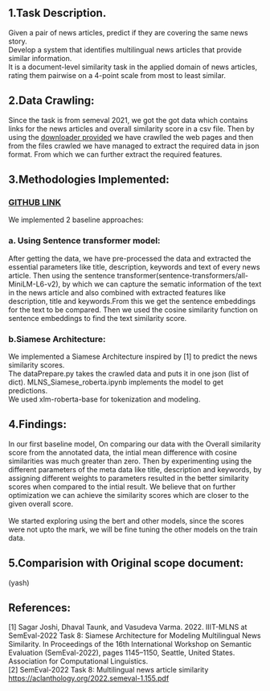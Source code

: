 ## 1.Task Description.
Given a pair of news articles, predict if they are covering the same news story.
\
Develop a system that identifies multilingual news articles that provide similar information.
\
It is a document-level similarity task in the applied domain of news articles, rating them pairwise on a 4-point scale from most to least similar.

## 2.Data Crawling:
Since the task is from semeval 2021, we got the got data which contains links for the news articles and overall similarity score in a csv file. Then by using the [downloader provided](https://github.com/euagendas/semeval_8_2022_ia_downloader) we have crawlled the web pages and then from the files crawled we have managed to extract the required data in json format. From which we can further extract the required features.  

## 3.Methodologies Implemented:
### [GITHUB LINK](https://github.com/sharma18yash/ire_project) 
We implemented 2 baseline approaches:

### a. Using Sentence transformer model:
After getting the data, we have pre-processed the data and extracted the essential parameters like title, description, keywords and text of every news article. Then using the sentence transformer(sentence-transformers/all-MiniLM-L6-v2), by which we can capture the sematic information of the text in the news article and also combined with extracted features like description, title and keywords.From this we get the sentence embeddings for the text to be compared. Then we used the cosine similarity function on sentence embeddings to find the text similarity score.
    

### b.Siamese Architecture:
We implemented a Siamese Architecture inspired by [1] to predict the news similarity scores. \
The dataPrepare.py takes the crawled data and puts it in one json (list of dict). MLNS_Siamese_roberta.ipynb implements the model to get predictions. \
We used xlm-roberta-base for tokenization and modeling.


## 4.Findings:       
In our first baseline model, On comparing our data with the Overall similarity score from the annotated data, the intial mean difference with cosine similarities was much greater than zero. 
Then by experimenting using the different parameters of the meta data like  title, description and keywords, by assigning different weights to parameters resulted in the better similarity scores when compared to the intial result.
We believe that on further optimization we can achieve the similarity scores which are closer to the given overall score.
\
\
We started exploring using the bert and other models, since the scores were not upto the mark, we will be fine tuning the other models on the train data. 



## 5.Comparision with Original scope document:
(yash)

## References:
[1] Sagar Joshi, Dhaval Taunk, and Vasudeva Varma. 2022. IIIT-MLNS at SemEval-2022 Task 8: Siamese Architecture for Modeling Multilingual News Similarity. In Proceedings of the 16th International Workshop on Semantic Evaluation (SemEval-2022), pages 1145–1150, Seattle, United States. Association for Computational Linguistics.
\
[2] SemEval-2022 Task 8: Multilingual news article similarity  https://aclanthology.org/2022.semeval-1.155.pdf
